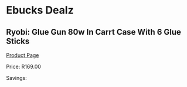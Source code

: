 
# Ebucks Dealz
## Ryobi: Glue Gun 80w In Carrt Case With 6 Glue Sticks
[Product Page](https://www.ebucks.com/web/shop/productSelected.do?prodId=315069772&catId=370101825)

Price: R169.00

Savings: 


	